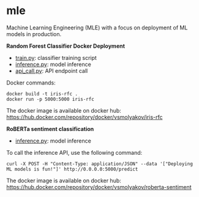 # mle
Machine Learning Engineering (MLE) with a focus on deployment of ML models in production.

**Random Forest Classifier Docker Deployment**

- [train.py](./iris-rfc/train.py): classifier training script
- [inference.py](./iris-rfc/webapp/inference.py): model inference
- [api_call.py](./iris-rfc/api_call.py): API endpoint call

Docker commands:

```
docker build -t iris-rfc .
docker run -p 5000:5000 iris-rfc
```

The docker image is available on docker hub: 
https://hub.docker.com/repository/docker/vsmolyakov/iris-rfc


**RoBERTa sentiment classification**

- [inference.py](./roberta/webapp/inference.py): model inference

To call the inference API, use the following command:

```
curl -X POST -H "Content-Type: application/JSON" --data '["Deploying ML models is fun!"]' http://0.0.0.0:5000/predict
```

The docker image is available on docker hub: 
https://hub.docker.com/repository/docker/vsmolyakov/roberta-sentiment
